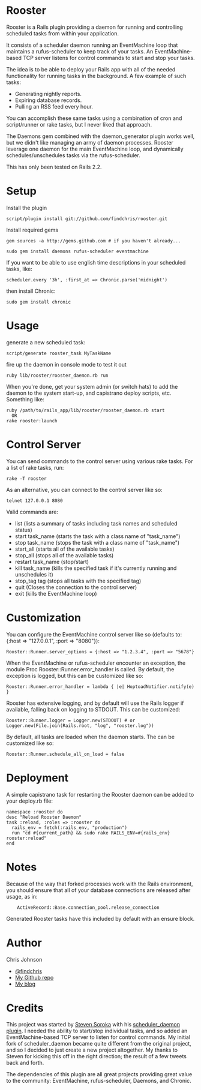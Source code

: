 Rooster
================

Rooster is a Rails plugin providing a daemon for running and controlling scheduled tasks from within your application. 

It consists of a scheduler daemon running an EventMachine loop that maintains a rufus-scheduler to keep track of your tasks.  An EventMachine-based TCP server listens for control commands to start and stop your tasks.

The idea is to be able to deploy your Rails app with all of the needed functionality for running tasks in the background.  A few example of such tasks:

* Generating nightly reports. 
* Expiring database records.
* Pulling an RSS feed every hour.

You can accomplish these same tasks using a combination of cron and script/runner or rake tasks, but I never liked that approach.

The Daemons gem combined with the daemon_generator plugin works well, but we didn't like managing an army of daemon processes.  Rooster leverage one daemon for the main EventMachine loop, and dynamically schedules/unschedules tasks via the rufus-scheduler.

This has only been tested on Rails 2.2.

Setup
=====

Install the plugin

    script/plugin install git://github.com/findchris/rooster.git

Install required gems

    gem sources -a http://gems.github.com # if you haven't already...

    sudo gem install daemons rufus-scheduler eventmachine

If you want to be able to use english time descriptions in your scheduled tasks, like:

    scheduler.every '3h', :first_at => Chronic.parse('midnight')

then install Chronic:

    sudo gem install chronic

Usage
=====

generate a new scheduled task:

    script/generate rooster_task MyTaskName

fire up the daemon in console mode to test it out

    ruby lib/rooster/rooster_daemon.rb run

When you're done, get your system admin (or switch hats) to add the daemon to the system start-up, and
capistrano deploy scripts, etc.  Something like:

    ruby /path/to/rails_app/lib/rooster/rooster_daemon.rb start
      OR
    rake rooster:launch

Control Server
==============

You can send commands to the control server using various rake tasks.  For a list of rake tasks, run:
    
    rake -T rooster

As an alternative, you can connect to the control server like so:

    telnet 127.0.0.1 8080

Valid commands are:

* list (lists a summary of tasks including task names and scheduled status)
* start task_name (starts the task with a class name of "task_name")
* stop task_name (stops the task with a class name of "task_name")
* start_all (starts all of the available tasks)
* stop_all (stops all of the available tasks)
* restart task_name (stop/start)
* kill task_name (kills the specified task if it's currently running and unschedules it)
* stop_tag tag (stops all tasks with the specified tag)
* quit (Closes the connection to the control server)
* exit (kills the EventMachine loop)

Customization
=============

You can configure the EventMachine control server like so (defaults to:  {:host => "127.0.0.1", :port => "8080"}):

    Rooster::Runner.server_options = {:host => "1.2.3.4", :port => "5678"}

When the EventMachine or rufus-scheduler encounter an exception, the module Proc Rooster::Runner.error_handler is called.  By default, the exception is logged, but this can be customized like so:

    Rooster::Runner.error_handler = lambda { |e| HoptoadNotifier.notify(e) }

Rooster has extensive logging, and by default will use the Rails logger if available, falling back on logging to STDOUT.  This can be customized:

    Rooster::Runner.logger = Logger.new(STDOUT) # or Logger.new(File.join(Rails.root, "log", "rooster.log"))

By default, all tasks are loaded when the daemon starts.  The can be customized like so:
    
    Rooster::Runner.schedule_all_on_load = false
    
Deployment
==========

A simple capistrano task for restarting the Rooster daemon can be added to your deploy.rb file:

    namespace :rooster do
    desc "Reload Rooster Daemon"
    task :reload, :roles => :rooster do
      rails_env = fetch(:rails_env, "production")
      run "cd #{current_path} && sudo rake RAILS_ENV=#{rails_env} rooster:reload"
    end

Notes
=====

Because of the way that forked processes work with the Rails environment, you should ensure that all of your database connections are released after usage, as in:

		ActiveRecord::Base.connection_pool.release_connection
		
Generated Rooster tasks have this included by default with an ensure block. 

Author
======

Chris Johnson

* [@findchris](http://twitter.com/findchris)
* [My Github repo](http://github.com/findchris)
* [My blog](http://foundchris.com)

Credits
======

This project was started by [Steven Soroka](http://blog.stevensoroka.ca) with his [scheduler_daemon plugin](http://github.com/ssoroka/scheduler_daemon/tree/master).  I needed the ability to start/stop individual tasks, and so added an EventMachine-based TCP server to listen for control commands.  My initial fork of scheduler_daemon became quite different from the original project, and so I decided to just create a new project altogether.  My thanks to Steven for kicking this off in the right direction; the result of a few tweets back and forth.

The dependencies of this plugin are all great projects providing great value to the community:  EventMachine, rufus-scheduler, Daemons, and Chronic.

